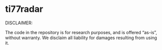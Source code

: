 # ti77radar

DISCLAIMER:

The code in the repository is for research purposes, and is offered “as-is”, without warranty.
We disclaim all liability for damages resulting from using it.
